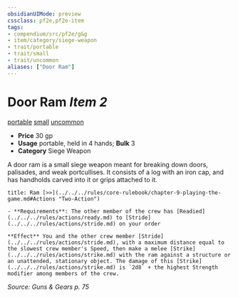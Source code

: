 ```yaml
---
obsidianUIMode: preview
cssclass: pf2e,pf2e-item
tags:
- compendium/src/pf2e/g&g
- item/category/siege-weapon
- trait/portable
- trait/small
- trait/uncommon
aliases: ["Door Ram"]
---
```

# Door Ram *Item 2*  
[portable](../../../rules/traits/portable-g-g.md)  [small](../../../rules/traits/small-b1.md)  [uncommon](../../../rules/traits/uncommon.md)  

- **Price** 30 gp
- **Usage** portable, held in 4 hands; **Bulk** 3
- **Category** Siege Weapon

A door ram is a small siege weapon meant for breaking down doors, palisades, and weak portcullises. It consists of a log with an iron cap, and has handholds carved into it or grips attached to it.

```ad-embed-ability
title: Ram [>>](../../../rules/core-rulebook/chapter-9-playing-the-game.md#Actions "Two-Action")

- **Requirements**: The other member of the crew has [Readied](../../../rules/actions/ready.md) to [Stride](../../../rules/actions/stride.md) on your order

**Effect** You and the other crew member [Stride](../../../rules/actions/stride.md), with a maximum distance equal to the slowest crew member's Speed, then make a melee [Strike](../../../rules/actions/strike.md) with the ram against a structure or an unattended, stationary object. The damage of this [Strike](../../../rules/actions/strike.md) is `2d8` + the highest Strength modifier among members of the crew.
```

*Source: Guns & Gears p. 75*
